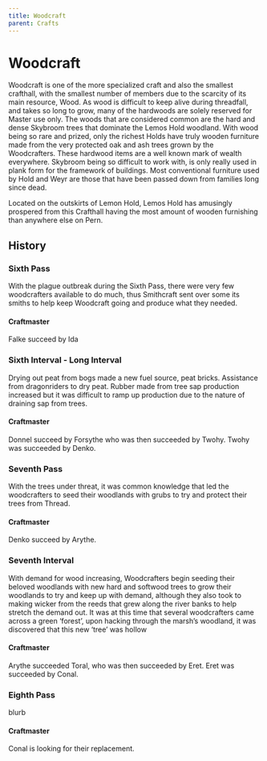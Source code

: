 ```yaml
---
title: Woodcraft
parent: Crafts
---
```


# Woodcraft

Woodcraft is one of the more specialized craft and also the smallest crafthall, with the smallest number of members due to the scarcity of its main resource, Wood. As wood is difficult to keep alive during threadfall, and takes so long to grow, many of the hardwoods are solely reserved for Master use only. The woods that are considered common are the hard and dense Skybroom trees that dominate the Lemos Hold woodland. With wood being so rare and prized, only the richest Holds have truly wooden furniture made from the very protected oak and ash trees grown by the Woodcrafters. These hardwood items are a well known mark of wealth everywhere. Skybroom being so difficult to work with, is only really used in plank form for the framework of buildings. Most conventional furniture used by Hold and Weyr are those that have been passed down from families long since dead. 

Located on the outskirts of Lemon Hold, Lemos Hold has amusingly prospered from this Crafthall having the most amount of wooden furnishing than anywhere else on Pern. 

## History

### Sixth Pass

With the plague outbreak during the Sixth Pass, there were very few woodcrafters available to do much, thus Smithcraft sent over some its smiths to help keep Woodcraft going and produce what they needed. 

#### Craftmaster

Falke succeed by Ida

### Sixth Interval - Long Interval

Drying out peat from bogs made a new fuel source, peat bricks. Assistance from dragonriders to dry peat. Rubber made from tree sap production increased but it was difficult to ramp up production due to the nature of draining sap from trees. 

#### Craftmaster

Donnel succeed by Forsythe who was then succeeded by Twohy. Twohy was succeeded by Denko. 

### Seventh Pass

With the trees under threat, it was common knowledge that led the woodcrafters to seed their woodlands with grubs to try and protect their trees from Thread. 

#### Craftmaster

Denko succeed by Arythe.

### Seventh Interval

With demand for wood increasing, Woodcrafters begin seeding their beloved woodlands with new hard and softwood trees to grow their woodlands to try and keep up with demand, although they also took to making wicker from the reeds that grew along the river banks to help stretch the demand out. It was at this time that several woodcrafters came across a green ‘forest’, upon hacking through the marsh’s woodland, it was discovered that this new ‘tree’ was hollow

#### Craftmaster

Arythe succeeded Toral, who was then succeeded by Eret. Eret was succeeded by Conal.

### Eighth Pass

blurb

#### Craftmaster

Conal is looking for their replacement.   
